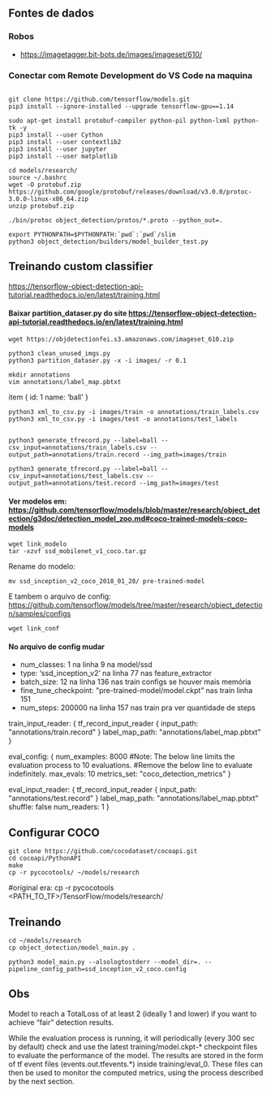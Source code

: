 ## Fontes de dados
### Robos
- https://imagetagger.bit-bots.de/images/imageset/610/

### Conectar com Remote Development do VS Code na maquina

```shell

git clone https://github.com/tensorflow/models.git
pip3 install --ignore-installed --upgrade tensorflow-gpu==1.14

sudo apt-get install protobuf-compiler python-pil python-lxml python-tk -y
pip3 install --user Cython
pip3 install --user contextlib2
pip3 install --user jupyter
pip3 install --user matplotlib

```




```shell
cd models/research/
source ~/.bashrc
wget -O protobuf.zip https://github.com/google/protobuf/releases/download/v3.0.0/protoc-3.0.0-linux-x86_64.zip
unzip protobuf.zip

./bin/protoc object_detection/protos/*.proto --python_out=.

export PYTHONPATH=$PYTHONPATH:`pwd`:`pwd`/slim
python3 object_detection/builders/model_builder_test.py
```

## Treinando custom classifier
https://tensorflow-object-detection-api-tutorial.readthedocs.io/en/latest/training.html


#### Baixar partition_dataser.py do site https://tensorflow-object-detection-api-tutorial.readthedocs.io/en/latest/training.html

```shell
wget https://objdetectionfei.s3.amazonaws.com/imageset_610.zip

python3 clean_unused_imgs.py 
python3 partition_dataser.py -x -i images/ -r 0.1

mkdir annotations
vim annotations/label_map.pbtxt
```

item {
    id: 1
    name: ‘ball'
}

```shell
python3 xml_to_csv.py -i images/train -o annotations/train_labels.csv
python3 xml_to_csv.py -i images/test -o annotations/test_labels


python3 generate_tfrecord.py --label=ball --csv_input=annotations/train_labels.csv --output_path=annotations/train.record --img_path=images/train

python3 generate_tfrecord.py --label=ball --csv_input=annotations/test_labels.csv --output_path=annotations/test.record --img_path=images/test
```


#### Ver modelos em: https://github.com/tensorflow/models/blob/master/research/object_detection/g3doc/detection_model_zoo.md#coco-trained-models-coco-models

```shell
wget link_modelo
tar -xzvf ssd_mobilenet_v1_coco.tar.gz
```


Rename do modelo:
```shell
mv ssd_inception_v2_coco_2018_01_28/ pre-trained-model
```

E tambem o arquivo de config: https://github.com/tensorflow/models/tree/master/research/object_detection/samples/configs
```shell
wget link_conf
```

#### No arquivo de config mudar
- num_classes: 1 na linha 9 na model/ssd
- type: ‘ssd_inception_v2’ na linha 77 nas feature_extractor
- batch_size: 12 na linha 136 nas train configs se houver mais memória
- fine_tune_checkpoint: "pre-trained-model/model.ckpt” nas train linha 151
- num_steps: 200000 na linha 157 nas train pra ver quantidade de steps

train_input_reader: {
  tf_record_input_reader {
    input_path: "annotations/train.record"
  }
  label_map_path: "annotations/label_map.pbtxt"
}

eval_config: {
  num_examples: 8000
  #Note: The below line limits the evaluation process to 10 evaluations.
  #Remove the below line to evaluate indefinitely.
  max_evals: 10
  metrics_set: "coco_detection_metrics"
}

eval_input_reader: {
  tf_record_input_reader {
    input_path: "annotations/test.record"
  }
  label_map_path: "annotations/label_map.pbtxt"
  shuffle: false
  num_readers: 1
}


## Configurar COCO
```shell
git clone https://github.com/cocodataset/cocoapi.git
cd cocoapi/PythonAPI
make
cp -r pycocotools/ ~/models/research 
```
#original era: cp -r pycocotools <PATH_TO_TF>/TensorFlow/models/research/


## Treinando
```shell
cd ~/models/research
cp object_detection/model_main.py .

python3 model_main.py --alsologtostderr --model_dir=. --pipeline_config_path=ssd_inception_v2_coco.config
```

## Obs

Model to reach a TotalLoss of at least 2 (ideally 1 and lower) if you want to achieve “fair” detection results.

While the evaluation process is running, it will periodically (every 300 sec by default) check and use the latest training/model.ckpt-* checkpoint files to evaluate the performance of the model. The results are stored in the form of tf event files (events.out.tfevents.*) inside training/eval_0. These files can then be used to monitor the computed metrics, using the process described by the next section.

